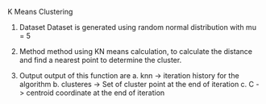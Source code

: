 K Means Clustering

1. Dataset
Dataset is generated using random normal distribution with mu = 5

2. Method
method using KN means calculation, to calculate the distance and find a nearest point to determine the cluster.

3. Output
output of this function are
  a. knn -> iteration history for the algorithm
  b. clusteres -> Set of cluster point at the end of iteration
  c. C -> centroid coordinate at the end of iteration
